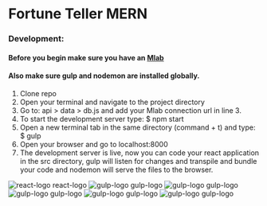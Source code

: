 # Fortune Teller MERN

### Development:
#### Before you begin make sure you have an [Mlab](https://mlab.com/welcome/)
#### Also make sure gulp and nodemon are installed globally.

1. Clone repo
2. Open your terminal and navigate to the project directory
3. Go to: api > data > db.js and add your Mlab connection url in line 3.
4. To start the development server type: $ npm start
5. Open a new terminal tab in the same directory (command + t) and type: $ gulp
6. Open your browser and go to localhost:8000
7. The development server is live, now you can code your react application in the src directory, gulp will listen for changes and transpile and bundle your code and nodemon will serve the files to the browser.

![react-logo react-logo](http://www.kadisa.lt/images/logos/react.png)
![gulp-logo gulp-logo](http://robrothedev.github.io/assets/images/gulp-logo.png)
![gulp-logo gulp-logo](http://opbeat.com/docs/static/images/stacks/logo_express.svg)
![gulp-logo gulp-logo](https://camo.githubusercontent.com/f28b5bc7822f1b7bb28a96d8d09e7d79169248fc/687474703a2f2f692e696d6775722e636f6d2f4a65567164514d2e706e67)
![gulp-logo gulp-logo](http://blog.mlab.com/wp-content/uploads/2016/02/mLab-logo-onlight-300x129.png)
![gulp-logo gulp-logo](https://jeanlescure.io/img/logo-node.png)